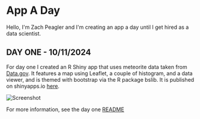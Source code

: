 # App A Day
 Hello, I'm Zach Peagler and I'm creating an app a day until I get hired as a data scientist.

## **DAY ONE - 10/11/2024**
For day one I created an R Shiny app that uses meteorite data taken from [Data.gov](https://catalog.data.gov/dataset/meteorite-landings). It features a map using Leaflet, a couple of histogram, and a data viewer, and is themed with bootstrap via the R package bslib. It is published on shinyapps.io [here](https://zachpeagler.shinyapps.io/01_meteorites).

![Screenshot](../App-A-Day/01_meteorites/01_screenshot.png)

For more information, see the day one [README](../App-A-Day/README.md)